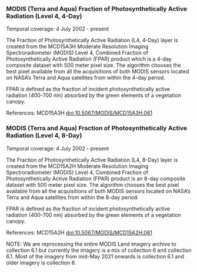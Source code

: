 ### MODIS (Terra and Aqua) Fraction of Photosynthetically Active Radiation (Level 4, 4-Day)
Temporal coverage: 4 July 2002 - present

The Fraction of Photosynthetically Active Radiation (L4, 4-Day) layer is created from the MCD15A3H Moderate Resolution Imaging Spectroradiometer (MODIS) Level 4, Combined Fraction of Photosynthetically Active Radiation (FPAR) product which is a 4-day composite dataset with 500 meter pixel size. The algorithm chooses the best pixel available from all the acquisitions of both MODIS sensors located on NASA’s Terra and Aqua satellites from within the 4-day period.

FPAR is defined as the fraction of incident photosynthetically active radiation (400-700 nm) absorbed by the green elements of a vegetation canopy.

References: MCD15A3H [doi:10.5067/MODIS/MCD15A3H.061](https://doi.org/10.5067/MODIS/MCD15A3H.061)

### MODIS (Terra and Aqua) Fraction of Photosynthetically Active Radiation (Level 4, 8-Day)
Temporal coverage: 4 July 2002 - present

The Fraction of Photosynthetically Active Radiation (L4, 8-Day) layer is created from the MCD15A2H Moderate Resolution Imaging Spectroradiometer (MODIS) Level 4, Combined Fraction of Photosynthetically Active Radiation (FPAR) product is an 8-day composite dataset with 500 meter pixel size. The algorithm chooses the best pixel available from all the acquisitions of both MODIS sensors located on NASA’s Terra and Aqua satellites from within the 8-day period.

FPAR is defined as the fraction of incident photosynthetically active radiation (400-700 nm) absorbed by the green elements of a vegetation canopy.

References: MCD15A2H [doi:10.5067/MODIS/MCD15A2H.061](https://doi.org/10.5067/MODIS/MCD15A2H.061)

NOTE: We are reprocessing the entire MODIS Land imagery archive to collection 6.1 but currently the imagery is a mix of collection 6 and collection 6.1. Most of the imagery from mid-May 2021 onwards is collection 6.1 and older imagery is collection 6.